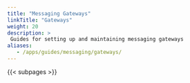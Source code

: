 ```yaml
---
title: "Messaging Gateways"
linkTitle: "Gateways"
weight: 20
description: >
 Guides for setting up and maintaining messaging gateways
aliases:
   - /apps/guides/messaging/gateways/
---
```



{{< subpages >}}